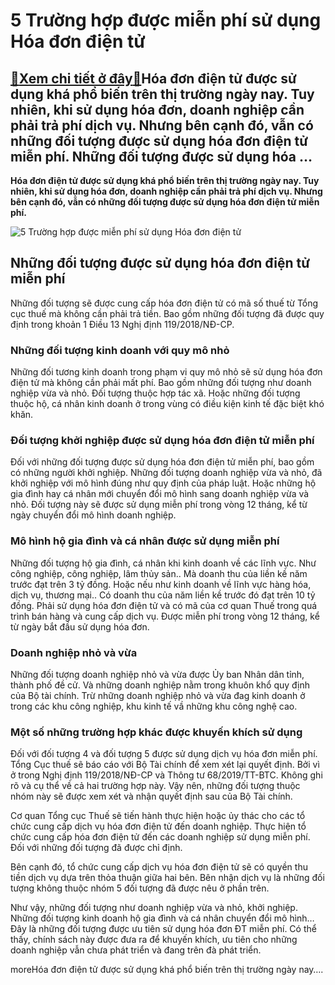 5 Trường hợp được miễn phí sử dụng Hóa đơn điện tử
==================================================

[:gift:Xem chi tiết ở đây:gift:](https://hddtvn.com/5-truong-hop-duoc-mien-phi-su-dung-hoa-don-dien-tu/)Hóa đơn điện tử được sử dụng khá phổ biến trên thị trường ngày nay. Tuy nhiên, khi sử dụng hóa đơn, doanh nghiệp cần phải trả phí dịch vụ. Nhưng bên cạnh đó, vẫn có những đối tượng được sử dụng hóa đơn điện tử miễn phí. Những đối tượng được sử dụng hóa …
--------------------------------------------------------------------------------------------------------------------------------------------------------------------------------------------------------------------------------------------------------------

**Hóa đơn điện tử được sử dụng khá phổ biến trên thị trường ngày nay. Tuy nhiên, khi sử dụng hóa đơn, doanh nghiệp cần phải trả phí dịch vụ. Nhưng bên cạnh đó, vẫn có những đối tượng được sử dụng hóa đơn điện tử miễn phí.**


![5 Trường hợp được miễn phí sử dụng Hóa đơn điện tử](https://hddtvn.com/wp-content/uploads/2021/01/online-payment-with-mobile-phone-isometric_1124-1402-1.jpg "5 Trường hợp được miễn phí sử dụng Hóa đơn điện tử")


Những đối tượng được sử dụng hóa đơn điện tử miễn phí
-----------------------------------------------------


Những đối tượng sẽ được cung cấp hóa đơn điện tử có mã số thuế từ Tổng cục thuế mà không cần phải trả tiền. Bao gồm những đối tượng đã được quy định trong khoản 1 Điều 13 Nghị định 119/2018/NĐ-CP.


### Những đối tượng kinh doanh với quy mô nhỏ


Những đối tương kinh doanh trong phạm vi quy mô nhỏ sẽ sử dụng hóa đơn điện tử mà không cần phải mất phí. Bao gồm những đối tượng như doanh nghiệp vừa và nhỏ. Đối tượng thuộc hợp tác xã. Hoặc những đối tượng thuộc hộ, cá nhân kinh doanh ở trong vùng có điều kiện kinh tế đặc biệt khó khăn.


### Đối tượng khởi nghiệp được sử dụng hóa đơn điện tử miễn phí


Đối với những đối tượng được sử dụng hóa đơn điện tử miễn phí, bao gồm có những người khởi nghiệp. Những đối tượng doanh nghiệp vừa và nhỏ, đã khởi nghiệp với mô hình đúng như quy định của pháp luật. Hoặc những hộ gia đình hay cá nhân mới chuyển đổi mô hình sang doanh nghiệp vừa và nhỏ. Đối tượng này sẽ được sử dụng miễn phí trong vòng 12 tháng, kể từ ngày chuyển đổi mô hình doanh nghiệp.


### Mô hình hộ gia đình và cá nhân được sử dụng miễn phí


Những đối tượng hộ gia đình, cá nhân khi kinh doanh về các lĩnh vực. Như công nghiệp, công nghiệp, lâm thủy sản.. Mà doanh thu của liền kề năm trước đạt trên 3 tỷ đồng. Hoặc nếu như kinh doanh về lĩnh vực hàng hóa, dịch vụ, thương mại.. Có doanh thu của năm liền kề trước đó đạt trên 10 tỷ đồng. Phải sử dụng hóa đơn điện tử và có mã của cơ quan Thuế trong quá trình bán hàng và cung cấp dịch vụ. Được miễn phí trong vòng 12 tháng, kể từ ngày bắt đầu sử dụng hóa đơn.


### Doanh nghiệp nhỏ và vừa


Những đối tượng doanh nghiệp nhỏ và vừa được Ủy ban Nhân dân tỉnh, thành phố đề cử. Và những doanh nghiệp nằm trong khuôn khổ quy định của Bộ tài chính. Trừ những doanh nghiệp nhỏ và vừa đag kinh doanh ở trong các khu công nghiệp, khu kinh tế vầ những khu công nghệ cao.


### Một số những trường hợp khác được khuyến khích sử dụng


Đối với đối tượng 4 và đối tượng 5 được sử dụng dịch vụ hóa đơn miễn phí. Tổng Cục thuế sẽ báo cáo với Bộ Tài chính để xem xét lại quyết định. Bởi vì ở trong Nghị định 119/2018/NĐ-CP và Thông tư 68/2019/TT-BTC. Không ghi rõ và cụ thể về cả hai trường hợp này. Vậy nên, những đối tượng thuộc nhóm này sẽ được xem xét và nhận quyết định sau của Bộ Tài chính.


Cơ quan Tổng cục Thuế sẽ tiến hành thực hiện hoặc ủy thác cho các tổ chức cung cấp dịch vụ hóa đơn điện tử đến doanh nghiệp. Thực hiện tổ chức cung cấp hóa đơn điện tử đến các doanh nghiệp sử dụng miễn phí. Đối với những đối tượng đã được chỉ định.


Bên cạnh đó, tổ chức cung cấp dịch vụ hóa đơn điện tử sẽ có quyền thu tiền dịch vụ dựa trên thỏa thuận giữa hai bên. Bên nhận dịch vụ là những đối tượng không thuộc nhóm 5 đối tượng đã được nêu ở phần trên.


Như vậy, những đối tượng như doanh nghiệp vừa và nhỏ, khởi nghiệp. Những đối tượng kinh doanh hộ gia đình và cá nhân chuyển đổi mô hình… Đây là những đối tượng được ưu tiên sử dụng hóa đơn ĐT miễn phí. Có thể thấy, chính sách này được đưa ra để khuyến khích, ưu tiên cho những doanh nghiệp vẫn chưa phát triển và đang trên đà phát triển.


moreHóa đơn điện tử được sử dụng khá phổ biến trên thị trường ngày nay….

